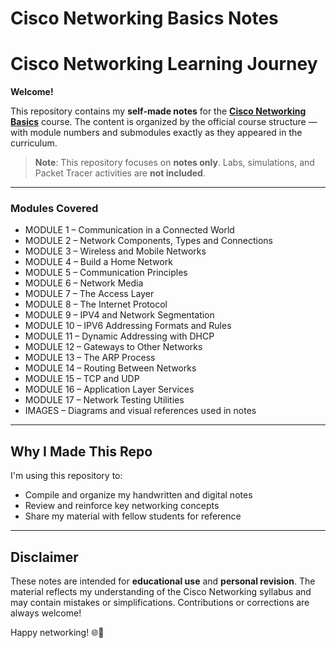 # Cisco Networking Basics Notes

# Cisco Networking Learning Journey

**Welcome!**

This repository contains my **self-made notes** for the [**Cisco Networking Basics**](https://www.netacad.com/courses/networking-basics?courseLang=en-US) course. The content is organized by the official course structure — with module numbers and submodules exactly as they appeared in the curriculum.

> **Note**: This repository focuses on **notes only**. Labs, simulations, and Packet Tracer activities are **not included**.

---

### Modules Covered

- MODULE 1 – Communication in a Connected World  
- MODULE 2 – Network Components, Types and Connections
- MODULE 3 – Wireless and Mobile Networks
- MODULE 4 – Build a Home Network
- MODULE 5 – Communication Principles
- MODULE 6 – Network Media
- MODULE 7 – The Access Layer 
- MODULE 8 – The Internet Protocol  
- MODULE 9 – IPV4 and Network Segmentation
- MODULE 10 – IPV6 Addressing Formats and Rules
- MODULE 11 – Dynamic Addressing with DHCP  
- MODULE 12 – Gateways to Other Networks
- MODULE 13 – The ARP Process
- MODULE 14 – Routing Between Networks  
- MODULE 15 – TCP and UDP  
- MODULE 16 – Application Layer Services  
- MODULE 17 – Network Testing Utilities  
- IMAGES – Diagrams and visual references used in notes

---

## Why I Made This Repo

I'm using this repository to:

- Compile and organize my handwritten and digital notes  
- Review and reinforce key networking concepts  
- Share my material with fellow students for reference  

---

## Disclaimer

These notes are intended for **educational use** and **personal revision**. The material reflects my understanding of the Cisco Networking syllabus and may contain mistakes or simplifications. Contributions or corrections are always welcome!

Happy networking! 🌐🧠
